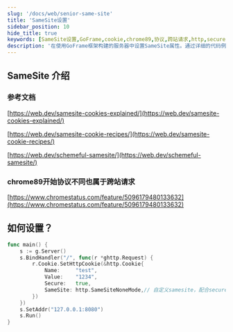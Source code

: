 ```yaml
---
slug: '/docs/web/senior-same-site'
title: 'SameSite设置'
sidebar_position: 10
hide_title: true
keywords: [SameSite设置,GoFrame,cookie,chrome89,协议,跨站请求,http,secure,GoFrame框架,服务器配置]
description: '在使用GoFrame框架构建的服务器中设置SameSite属性。通过详细的代码例子，您可以学习如何配置SameSite以确保cookie安全性，尤其是在chrome89及以上版本中处理不同协议的跨站请求。'
---
```


## SameSite 介绍

### 参考文档

[https://web.dev/samesite-cookies-explained/](https://web.dev/samesite-cookies-explained/)

[https://web.dev/samesite-cookie-recipes/](https://web.dev/samesite-cookie-recipes/)

[https://web.dev/schemeful-samesite/](https://web.dev/schemeful-samesite/)

### chrome89开始协议不同也属于跨站请求

[https://www.chromestatus.com/feature/5096179480133632](https://www.chromestatus.com/feature/5096179480133632)

## 如何设置？

```go
func main() {
    s := g.Server()
    s.BindHandler("/", func(r *ghttp.Request) {
        r.Cookie.SetHttpCookie(&http.Cookie{
            Name:     "test",
            Value:    "1234",
            Secure:   true,
            SameSite: http.SameSiteNoneMode,// 自定义samesite，配合secure一起使用
        })
    })
    s.SetAddr("127.0.0.1:8080")
    s.Run()
}
```